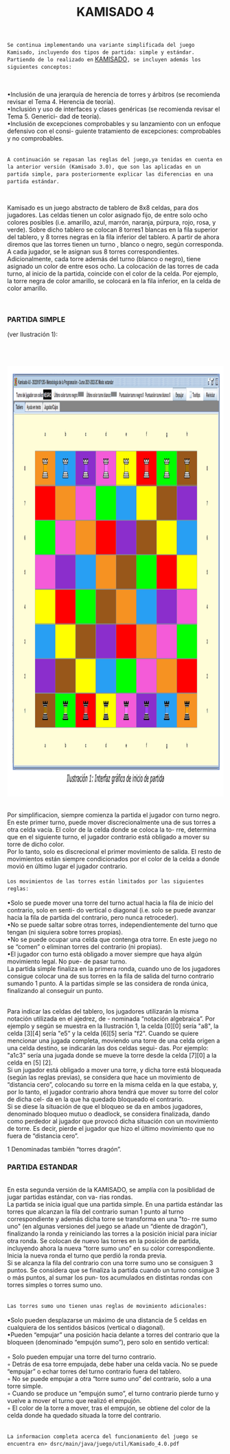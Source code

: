 

<div align="middle">
<h1> KAMISADO 4 </h1>
</div>
<br>

`Se continua implementando una variante simplificada del juego Kamisado, incluyendo dos tipos de partida: simple y estándar.
Partiendo de lo realizado en` [KAMISADO](https://github.com/ghiorsiandrea/Kamisado)`, se incluyen además los siguientes conceptos:`

<br>
<br>
•Inclusión de una jerarquía de herencia de torres y árbitros (se recomienda revisar el Tema 4.
Herencia de teoría).<br>
•Inclusión y uso de interfaces y clases genéricas (se recomienda revisar el Tema 5. Generici-
dad de teoría).<br>
•Inclusión de excepciones comprobables y su lanzamiento con un enfoque defensivo con el consi-
guiente tratamiento de excepciones: comprobables y no comprobables.<br>
<br>

`A continuación se repasan las reglas del juego,ya tenidas en cuenta en la anterior versión (Kamisado
3.0), que son las aplicadas en un partida simple, para posteriormente explicar las diferencias en una
partida estándar.`

<br>

Kamisado es un juego abstracto de tablero de 8x8 celdas, para dos jugadores. Las celdas tienen un
color asignado fijo, de entre solo ocho colores posibles (i.e. amarillo, azul, marrón, naranja, púrpura,
rojo, rosa, y verde). Sobre dicho tablero se colocan 8 torres1 blancas en la fila superior del tablero, y 8
torres negras en la fila inferior del tablero. A partir de ahora diremos que las torres tienen un turno ,
blanco o negro, según corresponda.
A cada jugador, se le asignan sus 8 torres correspondientes. Adicionalmente, cada torre además del
turno (blanco o negro), tiene asignado un color de entre esos ocho. La colocación de las torres de
cada turno, al inicio de la partida, coincide con el color de la celda. Por ejemplo, la torre negra de color
amarillo, se colocará en la fila inferior, en la celda de color amarillo.

<br>

###                   PARTIDA SIMPLE
(ver Ilustración 1):
<br>
<br>

<br>
<br>
<div align="middle">
<img src="src/main/resources/K1.png" height="1000" width="1200"/>
</div>
<br>



Por simplificacion, siempre comienza la partida el jugador con turno negro. En este primer turno, puede
mover discrecionalmente una de sus torres a otra celda vacía. El color de la celda donde se coloca la to-
rre, determina que en el siguiente turno, el jugador contrario está obligado a mover su torre de dicho
color.<br>
Por lo tanto, solo es discrecional el primer movimiento de salida. El resto de movimientos están siempre
condicionados por el color de la celda a donde movió en último lugar el jugador contrario.
<br><br>
`Los movimientos de las torres están limitados por las siguientes reglas:`
<br><br>
•Solo se puede mover una torre del turno actual hacia la fila de inicio del contrario, solo en senti-
do vertical o diagonal (i.e. solo se puede avanzar hacia la fila de partida del contrario, pero
nunca retroceder).<br>
•No se puede saltar sobre otras torres, independientemente del turno que tengan (ni siquiera
sobre torres propias).<br>
•No se puede ocupar una celda que contenga otra torre. En este juego no se “comen” o eliminan torres del contrario (ni propias).<br>
•El jugador con turno está obligado a mover siempre que haya algún movimiento legal. No pue-
de pasar turno.<br>
La partida simple finaliza en la primera ronda, cuando uno de los jugadores consigue colocar una
de sus torres en la fila de salida del turno contrario sumando 1 punto. A la partidas simple se las
considera de ronda única, finalizando al conseguir un punto.<br><br>



Para indicar las celdas del tablero, los jugadores utilizarán la misma notación utilizada en el ajedrez, de -
nominada “notación algebraica”. Por ejemplo y según se muestra en la Ilustración 1, la celda [0][0]
sería "a8", la celda [3][4] sería "e5” y la celda [6][5] sería "f2". Cuando se quiere mencionar una jugada
completa, moviendo una torre de una celda origen a una celda destino, se indicarán las dos celdas segui-
das. Por ejemplo: "a1c3" sería una jugada donde se mueve la torre desde la celda [7][0] a la celda en [5]
[2].<br>
Si un jugador está obligado a mover una torre, y dicha torre está bloqueada (según las reglas previas),
se considera que hace un movimiento de “distancia cero”, colocando su torre en la misma celda en la
que estaba, y, por lo tanto, el jugador contrario ahora tendrá que mover su torre del color de dicha cel-
da en la que ha quedado bloqueado el contrario.<br>
Si se diese la situación de que el bloqueo se da en ambos jugadores, denominado bloqueo mutuo o
deadlock, se considera finalizada, dando como perdedor al jugador que provocó dicha situación con un
movimiento de torre. Es decir, pierde el jugador que hizo el último movimiento que no fuera de “distancia
cero”.<br>

1 Denominadas también “torres dragón”.

###                   PARTIDA ESTANDAR
<br>
En esta segunda versión de la KAMISADO, se amplía con la posiblidad de jugar partidas estándar, con va-
rias rondas.<br>
La partida se inicia igual que una partida simple. En una partida estándar las torres que alcanzan la fila
del contrario suman 1 punto al turno correspondiente y además dicha torre se transforma en una "to-
rre sumo uno" (en algunas versiones del juego se añade un “diente de dragón”), finalizando la ronda
y reiniciando las torres a la posición inicial para iniciar otra ronda. Se colocan de nuevo las torres
en la posición de partida, incluyendo ahora la nueva “torre sumo uno” en su color correspondiente. Inicia
la nueva ronda el turno que perdió la ronda previa.<br>
Si se alcanza la fila del contrario con una torre sumo uno se consiguen 3 puntos.
Se considera que se finaliza la partida cuando un turno consigue 3 o más puntos, al sumar los pun-
tos acumulados en distintas rondas con torres simples o torres sumo uno.
<br>
<br>

`Las torres sumo uno tienen unas reglas de movimiento adicionales:`
<br><br>
•Solo pueden desplazarse un máximo de una distancia de 5 celdas en cualquiera de los sentidos
básicos (vertical o diagonal).<br>
•Pueden “empujar” una posición hacia delante a torres del contrario que la bloqueen (denominado
“empujón sumo”), pero solo en sentido vertical:<br><br>
◦   Solo pueden empujar una torre del turno contrario.<br>
◦   Detrás de esa torre empujada, debe haber una celda vacía. No se puede “empujar” o echar
torres del turno contrario fuera del tablero.<br>
◦   No se puede empujar a otra “torre sumo uno” del contrario, solo a una torre simple.<br>
◦   Cuando se produce un “empujón sumo”, el turno contrario pierde turno y vuelve a mover el
turno que realizó el empujón.<br>
◦   El color de la torre a mover, tras el empujón, se obtiene del color de la celda donde ha quedado situada la torre del contrario.
<br><br>

`La informacion completa acerca del funcionamiento del juego se encuentra en> dsrc/main/java/juego/util/Kamisado_4.0.pdf`


